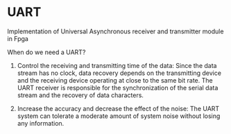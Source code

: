 # UART
Implementation of Universal Asynchronous receiver and transmitter module in Fpga

When do we need a UART?

1) Control the receiving and transmitting time of the data:
Since the data stream has no clock, data recovery depends on the transmitting device and the receiving device operating at close to the same bit rate. The UART receiver is responsible for the synchronization of the serial data stream and the recovery of data characters.

2) Increase the accuracy and decrease the effect of the noise:
The UART system can tolerate a moderate amount of system noise without losing any information.
